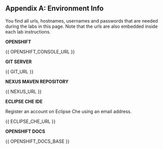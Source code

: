 ## Appendix A: Environment Info

You find all urls, hostnames, usernames and passwords that are needed during the 
labs in this page. Note that the urls are also embedded inside each lab instructions.

**OPENSHIFT**

{{ OPENSHIFT_CONSOLE_URL }}

**GIT SERVER**

{{ GIT_URL }}

**NEXUS MAVEN REPOSITORY**

{{ NEXUS_URL }}

**ECLIPSE CHE IDE**

Register an account on Eclipse Che using an email address.

{{ ECLIPSE_CHE_URL }}

**OPENSHIFT DOCS**

{{ OPENSHIFT_DOCS_BASE }}